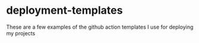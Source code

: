 # deployment-templates

These are a few examples of the github action templates I use for deploying my projects
